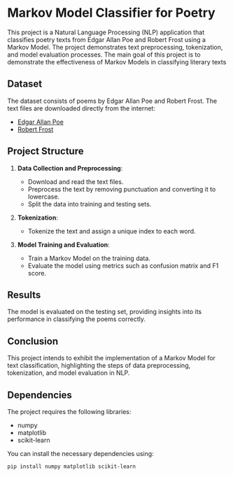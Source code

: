 # Markov Model Classifier for Poetry

This project is a Natural Language Processing (NLP) application that classifies poetry texts from Edgar Allan Poe and Robert Frost using a Markov Model. The project demonstrates text preprocessing, tokenization, and model evaluation processes. The main goal of this project is to demonstrate the effectiveness of Markov Models in classifying literary texts

## Dataset

The dataset consists of poems by Edgar Allan Poe and Robert Frost. The text files are downloaded directly from the internet:

- [Edgar Allan Poe](https://raw.githubusercontent.com/lazyprogrammer/machine_learning_examples/master/hmm_class/edgar_allan_poe.txt)
- [Robert Frost](https://raw.githubusercontent.com/lazyprogrammer/machine_learning_examples/master/hmm_class/robert_frost.txt)

## Project Structure

1. **Data Collection and Preprocessing**:
    - Download and read the text files.
    - Preprocess the text by removing punctuation and converting it to lowercase.
    - Split the data into training and testing sets.

2. **Tokenization**:
    - Tokenize the text and assign a unique index to each word.

3. **Model Training and Evaluation**:
    - Train a Markov Model on the training data.
    - Evaluate the model using metrics such as confusion matrix and F1 score.

## Results

The model is evaluated on the testing set, providing insights into its performance in classifying the poems correctly.

## Conclusion 

This project intends to exhibit the implementation of a Markov Model for text classification, highlighting the steps of data preprocessing, tokenization, and model evaluation in NLP.

## Dependencies

The project requires the following libraries:

- numpy
- matplotlib
- scikit-learn

You can install the necessary dependencies using:
```bash
pip install numpy matplotlib scikit-learn
